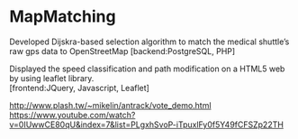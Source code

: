 # MapMatching
Developed Dijskra-based selection algorithm to match the 
medical shuttle’s raw gps data to OpenStreetMap [backend:PostgreSQL, PHP] 

Displayed the speed classification and path modification on a HTML5 web by using leaflet library.    
[frontend:JQuery, Javascript, Leaflet]

http://www.plash.tw/~mikelin/antrack/vote_demo.html
https://www.youtube.com/watch?v=0IUwwCE80qU&index=7&list=PLgxhSvoP-iTpuxlFy0f5Y49fCFSZp22TH
